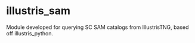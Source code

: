 # illustris_sam
 Module developed for querying SC SAM catalogs from IllustrisTNG, based off illustris_python.
